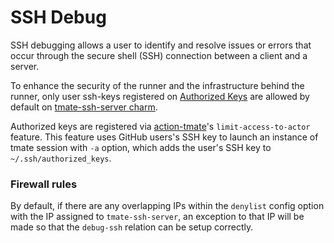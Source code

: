 # SSH Debug

SSH debugging allows a user to identify and resolve issues or errors that occur through the secure
shell (SSH) connection between a client and a server.

To enhance the security of the runner and the infrastructure behind the runner, only user ssh-keys
registered on [Authorized Keys](https://github.com/tmate-io/tmate-ssh-server/pull/93) are allowed
by default on [tmate-ssh-server charm](https://charmhub.io/tmate-ssh-server/).

Authorized keys are registered via [action-tmate](https://github.com/canonical/action-tmate/)'s
`limit-access-to-actor` feature. This feature uses GitHub users's SSH key to launch an instance
of tmate session with `-a` option, which adds the user's SSH key to `~/.ssh/authorized_keys`.

### Firewall rules

By default, if there are any overlapping IPs within the `denylist` config option with the IP
assigned to `tmate-ssh-server`, an exception to that IP will be made so that the `debug-ssh`
relation can be setup correctly.
